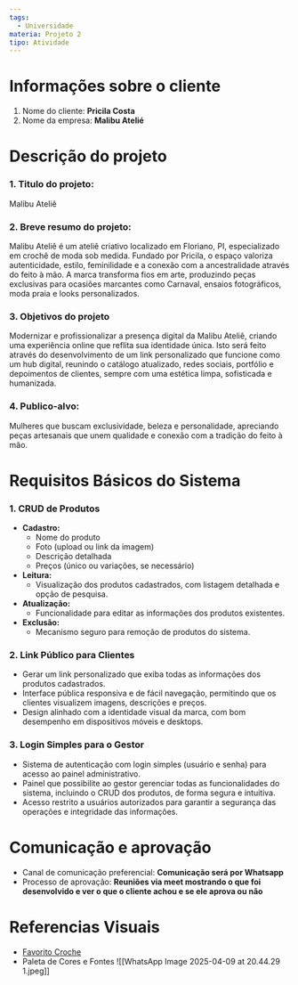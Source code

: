 ```yaml
---
tags:
  - Universidade
materia: Projeto 2
tipo: Atividade
---
```

# Informações sobre o cliente
1. Nome do cliente: **Pricila Costa**
2. Nome da empresa: **Malibu Atelié**

# Descrição do projeto
### 1.  Titulo do projeto:
   Malibu Ateliê
### 2.  Breve resumo do projeto:
   Malibu Ateliê é um ateliê criativo localizado em Floriano, PI, especializado em crochê de moda sob medida. Fundado por Pricila, o espaço valoriza autenticidade, estilo, feminilidade e a conexão com a ancestralidade através do feito à mão. A marca transforma fios em arte, produzindo peças exclusivas para ocasiões marcantes como Carnaval, ensaios fotográficos, moda praia e looks personalizados.
### 3.  Objetivos do projeto
   Modernizar e profissionalizar a presença digital da Malibu Ateliê, criando uma experiência online que reflita sua identidade única. Isto será feito através do desenvolvimento de um link personalizado que funcione como um hub digital, reunindo o catálogo atualizado, redes sociais, portfólio e depoimentos de clientes, sempre com uma estética limpa, sofisticada e humanizada.
### 4. Publico-alvo:
   Mulheres que buscam exclusividade, beleza e personalidade, apreciando peças artesanais que unem qualidade e conexão com a tradição do feito à mão.

# Requisitos Básicos do Sistema

### 1. CRUD de Produtos
- **Cadastro:**
  - Nome do produto
  - Foto (upload ou link da imagem)
  - Descrição detalhada
  - Preços (único ou variações, se necessário)
- **Leitura:**
  - Visualização dos produtos cadastrados, com listagem detalhada e opção de pesquisa.
- **Atualização:**
  - Funcionalidade para editar as informações dos produtos existentes.
- **Exclusão:**
  - Mecanismo seguro para remoção de produtos do sistema.

### 2. Link Público para Clientes
- Gerar um link personalizado que exiba todas as informações dos produtos cadastrados.
- Interface pública responsiva e de fácil navegação, permitindo que os clientes visualizem imagens, descrições e preços.
- Design alinhado com a identidade visual da marca, com bom desempenho em dispositivos móveis e desktops.

### 3. Login Simples para o Gestor
- Sistema de autenticação com login simples (usuário e senha) para acesso ao painel administrativo.
- Painel que possibilite ao gestor gerenciar todas as funcionalidades do sistema, incluindo o CRUD dos produtos, de forma segura e intuitiva.
- Acesso restrito a usuários autorizados para garantir a segurança das operações e integridade das informações.

# Comunicação e aprovação
- Canal de comunicação preferencial: **Comunicação será por Whatsapp**
- Processo de aprovação: **Reuniões via meet mostrando o que foi desenvolvido e ver o que o cliente achou e se ele aprova ou não**

# Referencias Visuais

- [Favorito Croche](https://www.favoritocroche.com.br/?fbclid=PAZXh0bgNhZW0CMTEAAaeDIZLoJ9IrrLhc6WgzNphOQEjVtzsUHzjPX_xE0EKG_3sUBwSy9T5UTlkCkw_aem_Pdzcu7RuZ6XCa0Y2YDqWMg)
- Paleta de Cores e Fontes
![[WhatsApp Image 2025-04-09 at 20.44.29 1.jpeg]]